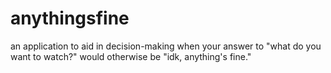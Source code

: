 # anythingsfine
an application to aid in decision-making when your answer to "what do you want to watch?" would otherwise be "idk, anything's fine."
